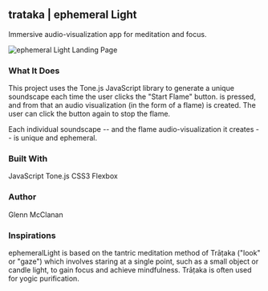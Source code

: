 ## **trataka | ephemeral Light**
Immersive audio-visualization app for meditation and focus.

![ephemeral Light Landing Page](https://sea-organ-seeds.s3.amazonaws.com/gifs/ephLightGif.gif "seaOrgan Landing Page")

### What It Does 

This project uses the Tone.js JavaScript library to generate a unique soundscape each time the user clicks the "Start Flame" button.
is pressed, and from that an audio visualization (in the form of a flame) is created. The user can click the button again to stop the flame.

Each individual soundscape -- and the flame audio-visualization it creates -- is unique and ephemeral.


### Built With
JavaScript
Tone.js
CSS3 Flexbox


### Author
Glenn McClanan


### Inspirations
ephemeralLight is based on the tantric meditation method of Trāṭaka ("look" or "gaze") which involves staring at a single point, such as a small object or candle light, to gain focus and achieve mindfulness. Trāṭaka is often used for yogic purification.
